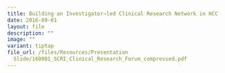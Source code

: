 ```yaml
---
title: Building an Investigator–led Clinical Research Network in HCC
date: 2016-09-01
layout: file
description: ""
image: ""
variant: tiptap
file_url: /files/Resources/Presentation
  Slide/160901_SCRI_Clinical_Research_Forum_compressed.pdf
---
```

